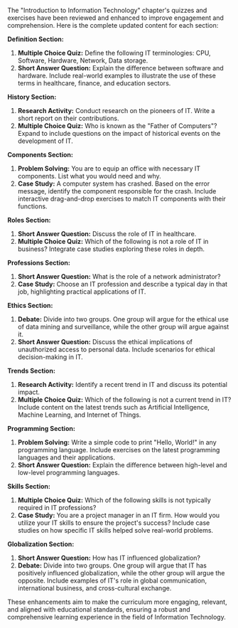 The "Introduction to Information Technology" chapter's quizzes and exercises have been reviewed and enhanced to improve engagement and comprehension. Here is the complete updated content for each section:

**Definition Section:**
1. **Multiple Choice Quiz:** Define the following IT terminologies: CPU, Software, Hardware, Network, Data storage.
2. **Short Answer Question:** Explain the difference between software and hardware. Include real-world examples to illustrate the use of these terms in healthcare, finance, and education sectors.

**History Section:**
1. **Research Activity:** Conduct research on the pioneers of IT. Write a short report on their contributions.
2. **Multiple Choice Quiz:** Who is known as the "Father of Computers"? Expand to include questions on the impact of historical events on the development of IT.

**Components Section:**
1. **Problem Solving:** You are to equip an office with necessary IT components. List what you would need and why.
2. **Case Study:** A computer system has crashed. Based on the error message, identify the component responsible for the crash. Include interactive drag-and-drop exercises to match IT components with their functions.

**Roles Section:**
1. **Short Answer Question:** Discuss the role of IT in healthcare.
2. **Multiple Choice Quiz:** Which of the following is not a role of IT in business? Integrate case studies exploring these roles in depth.

**Professions Section:**
1. **Short Answer Question:** What is the role of a network administrator?
2. **Case Study:** Choose an IT profession and describe a typical day in that job, highlighting practical applications of IT.

**Ethics Section:**
1. **Debate:** Divide into two groups. One group will argue for the ethical use of data mining and surveillance, while the other group will argue against it.
2. **Short Answer Question:** Discuss the ethical implications of unauthorized access to personal data. Include scenarios for ethical decision-making in IT.

**Trends Section:**
1. **Research Activity:** Identify a recent trend in IT and discuss its potential impact.
2. **Multiple Choice Quiz:** Which of the following is not a current trend in IT? Include content on the latest trends such as Artificial Intelligence, Machine Learning, and Internet of Things.

**Programming Section:**
1. **Problem Solving:** Write a simple code to print "Hello, World!" in any programming language. Include exercises on the latest programming languages and their applications.
2. **Short Answer Question:** Explain the difference between high-level and low-level programming languages.

**Skills Section:**
1. **Multiple Choice Quiz:** Which of the following skills is not typically required in IT professions?
2. **Case Study:** You are a project manager in an IT firm. How would you utilize your IT skills to ensure the project's success? Include case studies on how specific IT skills helped solve real-world problems.

**Globalization Section:**
1. **Short Answer Question:** How has IT influenced globalization?
2. **Debate:** Divide into two groups. One group will argue that IT has positively influenced globalization, while the other group will argue the opposite. Include examples of IT's role in global communication, international business, and cross-cultural exchange.

These enhancements aim to make the curriculum more engaging, relevant, and aligned with educational standards, ensuring a robust and comprehensive learning experience in the field of Information Technology.